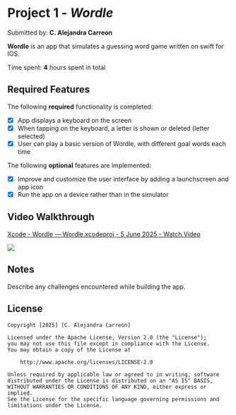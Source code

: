 # Project 1 - *Wordle*

Submitted by: **C. Alejandra Carreon**

**Wordle** is an app that simulates a guessing word game written on swift for IOS.

Time spent: **4** hours spent in total

## Required Features

The following **required** functionality is completed:

- [X] App displays a keyboard on the screen
- [X] When tapping on the keyboard, a letter is shown or deleted (letter selected)
- [X] User can play a basic version of Wordle, with different goal words each time

The following **optional** features are implemented:

- [X] Improve and customize the user interface by adding a launchscreen and app icon
- [X] Run the app on a device rather than in the simulator

## Video Walkthrough

<div>
    <a href="https://www.loom.com/share/05ae487f905f4fd19767991bff8d7e26">
      <p>Xcode - Wordle — Wordle.xcodeproj - 5 June 2025 - Watch Video</p>
    </a>
    <a href="https://www.loom.com/share/05ae487f905f4fd19767991bff8d7e26">
      <img style="max-width:300px;" src="https://cdn.loom.com/sessions/thumbnails/05ae487f905f4fd19767991bff8d7e26-3104cf5e1afac769-full-play.gif">
    </a>
  </div>

## Notes

Describe any challenges encountered while building the app.

## License

    Copyright [2025] [C. Alejandra Carreon]

    Licensed under the Apache License, Version 2.0 (the "License");
    you may not use this file except in compliance with the License.
    You may obtain a copy of the License at

        http://www.apache.org/licenses/LICENSE-2.0

    Unless required by applicable law or agreed to in writing, software
    distributed under the License is distributed on an "AS IS" BASIS,
    WITHOUT WARRANTIES OR CONDITIONS OF ANY KIND, either express or implied.
    See the License for the specific language governing permissions and
    limitations under the License.
